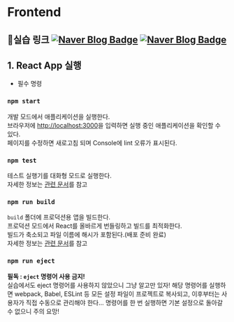 # Frontend
📌실습 링크
[![Naver Blog Badge](https://img.shields.io/badge/Naver%20Blog-03C75A?style=flat&logo=Naver&logoColor=white)](https://blog.naver.com/genie290/223339723162)
[![Naver Blog Badge](https://img.shields.io/badge/Naver%20Blog-03C75A?style=flat&logo=Naver&logoColor=white)](https://blog.naver.com/genie290/223490692662)
---
## 1. React App 실행
- 필수 명령

### `npm start`
개발 모드에서 애플리케이션을 실행한다.\
브라우저에 [http://localhost:3000](http://localhost:3000)을 입력하면 실행 중인 애플리케이션을 확인할 수 있다.\
페이지를 수정하면 새로고침 되며 Console에 lint 오류가 표시된다.

### `npm test`
테스트 실행기를 대화형 모드로 실행한다.\
 자세한 정보는 [관련 문서](https://facebook.github.io/create-react-app/docs/running-tests)를 참고

### `npm run build`
`build` 폴더에 프로덕션용 앱을 빌드한다.\
프로덕션 모드에서 React를 올바르게 번들링하고 빌드를 최적화한다.\
빌드가 축소되고 파일 이름에 해시가 포함된다.(배포 준비 완료)\
자세한 정보는 [관련 문서](https://facebook.github.io/create-react-app/docs/deployment)를 참고

### `npm run eject`
**필독 : `eject` 명령어 사용 금지!**\
실습에서도 eject 명령어를 사용하지 않았으니 그냥 알고만 있자! 해당 명령어를 실행하면 webpack, Babel, ESLint 등 모든 설정 파일이 프로젝트로 복사되고, 이후부터는 사용자가 직접 수동으로 관리해야 한다... 명령어를 한 번 실행하면 기본 설정으로 돌아갈 수 없으니 주의 요망!
